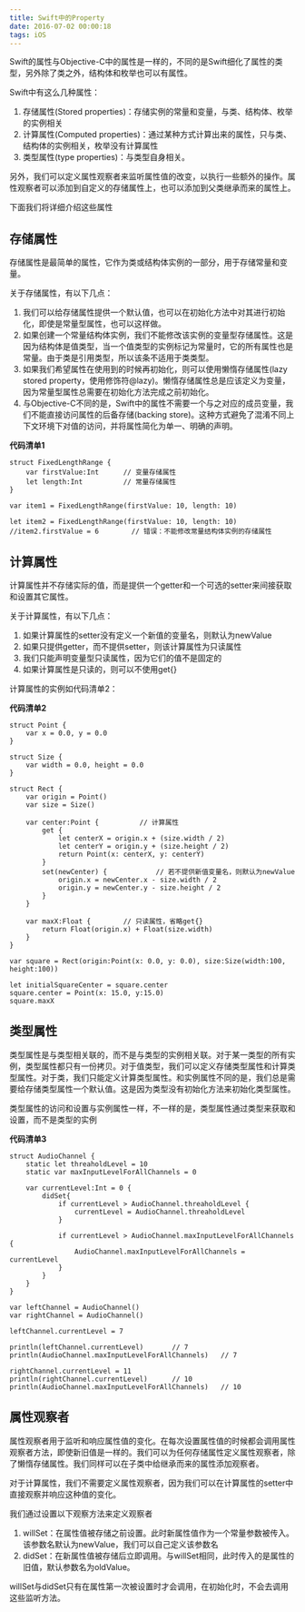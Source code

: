 ```yaml
---
title: Swift中的Property
date: 2016-07-02 00:00:18
tags: iOS
---
```


Swift的属性与Objective-C中的属性是一样的，不同的是Swift细化了属性的类型，另外除了类之外，结构体和枚举也可以有属性。

Swift中有这么几种属性：

1. 存储属性(Stored properties)：存储实例的常量和变量，与类、结构体、枚举的实例相关
2. 计算属性(Computed properties)：通过某种方式计算出来的属性，只与类、结构体的实例相关，枚举没有计算属性
3. 类型属性(type properties)：与类型自身相关。

另外，我们可以定义属性观察者来监听属性值的改变，以执行一些额外的操作。属性观察者可以添加到自定义的存储属性上，也可以添加到父类继承而来的属性上。

下面我们将详细介绍这些属性

## 存储属性

存储属性是最简单的属性，它作为类或结构体实例的一部分，用于存储常量和变量。

关于存储属性，有以下几点：

1. 我们可以给存储属性提供一个默认值，也可以在初始化方法中对其进行初始化，即使是常量型属性，也可以这样做。
2. 如果创建一个常量结构体实例，我们不能修改该实例的变量型存储属性。这是因为结构体是值类型，当一个值类型的实例标记为常量时，它的所有属性也是常量。由于类是引用类型，所以该条不适用于类类型。
3. 如果我们希望属性在使用到的时候再初始化，则可以使用懒惰存储属性(lazy stored property，使用修饰符@lazy)。懒惰存储属性总是应该定义为变量，因为常量型属性总需要在初始化方法完成之前初始化。
4. 与Objective-C不同的是，Swift中的属性不需要一个与之对应的成员变量，我们不能直接访问属性的后备存储(backing store)。这种方式避免了混淆不同上下文环境下对值的访问，并将属性简化为单一、明确的声明。

**代码清单1**

```
struct FixedLengthRange {
    var firstValue:Int      // 变量存储属性
    let length:Int          // 常量存储属性
}
	
var item1 = FixedLengthRange(firstValue: 10, length: 10)
	
let item2 = FixedLengthRange(firstValue: 10, length: 10)
//item2.firstValue = 6        // 错误：不能修改常量结构体实例的存储属性
```

## 计算属性

计算属性并不存储实际的值，而是提供一个getter和一个可选的setter来间接获取和设置其它属性。

关于计算属性，有以下几点：

1. 如果计算属性的setter没有定义一个新值的变量名，则默认为newValue
2. 如果只提供getter，而不提供setter，则该计算属性为只读属性
3. 我们只能声明变量型只读属性，因为它们的值不是固定的
4. 如果计算属性是只读的，则可以不使用get{}

计算属性的实例如代码清单2：

**代码清单2**

```
struct Point {
    var x = 0.0, y = 0.0
}
	
struct Size {
    var width = 0.0, height = 0.0
}
	
struct Rect {
    var origin = Point()
    var size = Size()
    
    var center:Point {          // 计算属性
	    get {
	        let centerX = origin.x + (size.width / 2)
	        let centerY = origin.y + (size.height / 2)
	        return Point(x: centerX, y: centerY)
	    }
	    set(newCenter) {            // 若不提供新值变量名，则默认为newValue
	        origin.x = newCenter.x - size.width / 2
	        origin.y = newCenter.y - size.height / 2
	    }
    }
    
    var maxX:Float {        // 只读属性，省略get{}
        return Float(origin.x) + Float(size.width)
    }
}
	
var square = Rect(origin:Point(x: 0.0, y: 0.0), size:Size(width:100, height:100))
	
let initialSquareCenter = square.center
square.center = Point(x: 15.0, y:15.0)
square.maxX
```

## 类型属性

类型属性是与类型相关联的，而不是与类型的实例相关联。对于某一类型的所有实例，类型属性都只有一份拷贝。对于值类型，我们可以定义存储类型属性和计算类型属性。对于类，我们只能定义计算类型属性。和实例属性不同的是，我们总是需要给存储类型属性一个默认值。这是因为类型没有初始化方法来初始化类型属性。

类型属性的访问和设置与实例属性一样，不一样的是，类型属性通过类型来获取和设置，而不是类型的实例

**代码清单3**

```
struct AudioChannel {
    static let threaholdLevel = 10
    static var maxInputLevelForAllChannels = 0
    
    var currentLevel:Int = 0 {
	    didSet{
	        if currentLevel > AudioChannel.threaholdLevel {
	            currentLevel = AudioChannel.threaholdLevel
	        }
	        
	        if currentLevel > AudioChannel.maxInputLevelForAllChannels {
	            AudioChannel.maxInputLevelForAllChannels = currentLevel
	        }
	    }
    }
}
	
var leftChannel = AudioChannel()
var rightChannel = AudioChannel()
	
leftChannel.currentLevel = 7
	
println(leftChannel.currentLevel)       // 7
println(AudioChannel.maxInputLevelForAllChannels)   // 7
	
rightChannel.currentLevel = 11
println(rightChannel.currentLevel)      // 10
println(AudioChannel.maxInputLevelForAllChannels)   // 10
```

## 属性观察者

属性观察者用于监听和响应属性值的变化。在每次设置属性值的时候都会调用属性观察者方法，即使新旧值是一样的。我们可以为任何存储属性定义属性观察者，除了懒惰存储属性。我们同样可以在子类中给继承而来的属性添加观察者。

对于计算属性，我们不需要定义属性观察者，因为我们可以在计算属性的setter中直接观察并响应这种值的变化。

我们通过设置以下观察方法来定义观察者

1. willSet：在属性值被存储之前设置。此时新属性值作为一个常量参数被传入。该参数名默认为newValue，我们可以自己定义该参数名
2. didSet：在新属性值被存储后立即调用。与willSet相同，此时传入的是属性的旧值，默认参数名为oldValue。

willSet与didSet只有在属性第一次被设置时才会调用，在初始化时，不会去调用这些监听方法。